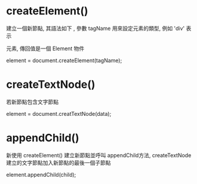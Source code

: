 # createElement()
建立一個新節點, 其語法如下 , 參數 tagName 用來設定元素的類型, 例如 'div' 表示 <div> 元素, 傳回值是一個 Element 物件

element = document.createElement(tagName);


# createTextNode()
若新節點包含文字節點

element = document.creatTextNode(data);

# appendChild()
新使用 createElement() 建立新節點並呼叫 appendChild方法, createTextNode 建立的文字節點加入新節點的最後一個子節點

element.appendChild(child);


